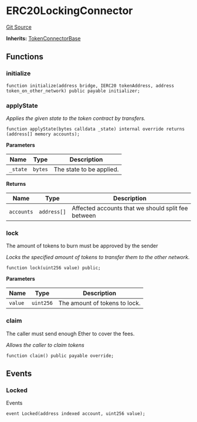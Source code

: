 # ERC20LockingConnector
[Git Source](https://github.com/Taraxa-project/bridge/blob/e4d318b451d9170f9f2dde80fe4263043786ba03/src/connectors/ERC20LockingConnector.sol)

**Inherits:**
[TokenConnectorBase](/src/connectors/TokenConnectorBase.sol/abstract.TokenConnectorBase.md)


## Functions
### initialize


```solidity
function initialize(address bridge, IERC20 tokenAddress, address token_on_other_network) public payable initializer;
```

### applyState

*Applies the given state to the token contract by transfers.*


```solidity
function applyState(bytes calldata _state) internal override returns (address[] memory accounts);
```
**Parameters**

|Name|Type|Description|
|----|----|-----------|
|`_state`|`bytes`|The state to be applied.|

**Returns**

|Name|Type|Description|
|----|----|-----------|
|`accounts`|`address[]`|Affected accounts that we should split fee between|


### lock

The amount of tokens to burn must be approved by the sender

*Locks the specified amount of tokens to transfer them to the other network.*


```solidity
function lock(uint256 value) public;
```
**Parameters**

|Name|Type|Description|
|----|----|-----------|
|`value`|`uint256`|The amount of tokens to lock.|


### claim

The caller must send enough Ether to cover the fees.

*Allows the caller to claim tokens*


```solidity
function claim() public payable override;
```

## Events
### Locked
Events


```solidity
event Locked(address indexed account, uint256 value);
```

